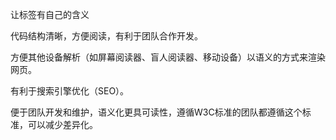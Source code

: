 让标签有自己的含义

代码结构清晰，方便阅读，有利于团队合作开发。

方便其他设备解析（如屏幕阅读器、盲人阅读器、移动设备）以语义的方式来渲染网页。

有利于搜索引擎优化（SEO）。

便于团队开发和维护，语义化更具可读性，遵循W3C标准的团队都遵循这个标准，可以减少差异化。

